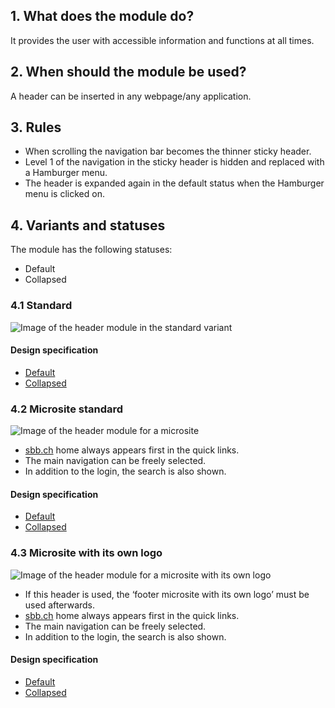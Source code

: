 ## 1. What does the module do?
It provides the user with accessible information and functions at all times.

## 2. When should the module be used?
A header can be inserted in any webpage/any application.

## 3. Rules
* When scrolling the navigation bar becomes the thinner sticky header.
* Level 1 of the navigation in the sticky header is hidden and replaced with a Hamburger menu.
* The header is expanded again in the default status when the Hamburger menu is clicked on.

## 4. Variants and statuses
The module has the following statuses:
* Default
* Collapsed

### 4.1 Standard
![Image of the header module in the standard variant](https://raw.githubusercontent.com/sbb-design-systems/sbb-design-system/master/website/modules/header/images/header_default.png 'class: image')

#### Design specification
* [Default](https://sbb.invisionapp.com/d/main#/console/15744722/326985465/inspect)
* [Collapsed](https://sbb.invisionapp.com/d/main#/console/15744722/326985466/inspect)

### 4.2 Microsite standard
![Image of the header module for a microsite](https://raw.githubusercontent.com/sbb-design-systems/sbb-design-system/master/website/modules/header/images/header_microsite.png 'class: image')
* [sbb.ch](https://sbb.ch) home always appears first in the quick links.
* The main navigation can be freely selected.
* In addition to the login, the search is also shown.

#### Design specification
* [Default](https://sbb.invisionapp.com/d/main#/console/15744722/326985467/inspect)
* [Collapsed](https://sbb.invisionapp.com/d/main#/console/15744722/326985468/inspect)

### 4.3 Microsite with its own logo
![Image of the header module for a microsite with its own logo](https://raw.githubusercontent.com/sbb-design-systems/sbb-design-system/master/website/modules/header/images/header_microsite_logo.png 'class: image')
* If this header is used, the ‘footer microsite with its own logo’ must be used afterwards.
* [sbb.ch](https://sbb.ch) home always appears first in the quick links.
* The main navigation can be freely selected.
* In addition to the login, the search is also shown.

#### Design specification
* [Default](https://sbb.invisionapp.com/d/main#/console/15744722/326985469/inspect)
* [Collapsed](https://sbb.invisionapp.com/d/main#/console/15744722/326985470/inspect)